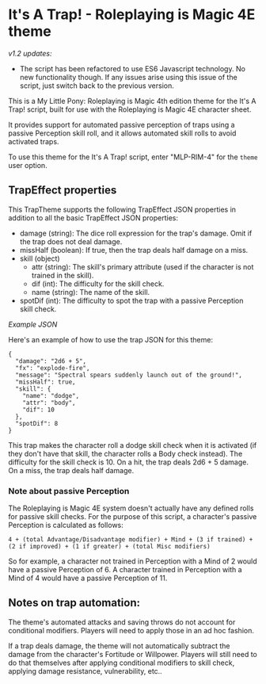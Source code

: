 # It's A Trap! - Roleplaying is Magic 4E theme

_v1.2 updates:_
* The script has been refactored to use ES6 Javascript technology. No new functionality though. If any issues arise using this issue of the script, just switch back to the previous version.

This is a My Little Pony: Roleplaying is Magic 4th edition theme for the It's A Trap! script,
built for use with the Roleplaying is Magic 4E character sheet.

It provides support for automated passive perception of traps using a passive
Perception skill roll, and it allows automated skill rolls to avoid activated traps.

To use this theme for the It's A Trap! script, enter "MLP-RIM-4" for the ```theme``` user option.

## TrapEffect properties

This TrapTheme supports the following TrapEffect JSON properties in addition
to all the basic TrapEffect JSON properties:
* damage (string): The dice roll expression for the trap's damage. Omit if the trap does not deal damage.
* missHalf (boolean): If true, then the trap deals half damage on a miss.
* skill (object)
  * attr (string): The skill's primary attribute (used if the character is not trained in the skill).
  * dif (int): The difficulty for the skill check.
  * name (string): The name of the skill.
* spotDif (int): The difficulty to spot the trap with a passive Perception skill check.

*Example JSON*

Here's an example of how to use the trap JSON for this theme:

```
{
  "damage": "2d6 + 5",
  "fx": "explode-fire",
  "message": "Spectral spears suddenly launch out of the ground!",
  "missHalf": true,
  "skill": {
    "name": "dodge",
    "attr": "body",
    "dif": 10
  },
  "spotDif": 8
}
```

This trap makes the character roll a dodge skill check when it is activated
(if they don't have that skill, the character rolls a Body check instead).
The difficulty for the skill check is 10. On a hit, the trap deals 2d6 + 5 damage.
On a miss, the trap deals half damage.

### Note about passive Perception

The Roleplaying is Magic 4E system doesn't actually have any defined rolls for
passive skill checks. For the purpose of this script, a character's passive Perception is
calculated as follows:

```
4 + (total Advantage/Disadvantage modifier) + Mind + (3 if trained) + (2 if improved) + (1 if greater) + (total Misc modifiers)
```

So for example, a character not trained in Perception with a Mind of 2 would
have a passive Perception of 6. A character trained in Perception with a Mind
of 4 would have a passive Perception of 11.

## Notes on trap automation:
The theme's automated attacks and saving throws do not account for conditional
modifiers. Players will need to apply those in an ad hoc fashion.

If a trap deals damage, the theme will not automatically subtract
the damage from the character's Fortitude or Willpower. Players will still need to do that
themselves after applying conditional modifiers to skill check,
applying damage resistance, vulnerability, etc..
